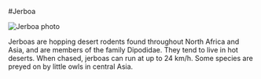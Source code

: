 
#Jerboa

![Jerboa photo](https://static.independent.co.uk/s3fs-public/thumbnails/image/2007/12/09/22/jerboa.jpeg?quality=75&width=1000&crop=3%3A2%2Csmart&auto=webp)

Jerboas are hopping desert rodents found throughout North Africa and Asia, and are members of the family Dipodidae. They tend to live in hot deserts. When chased, jerboas can run at up to 24 km/h. Some species are preyed on by little owls in central Asia.
